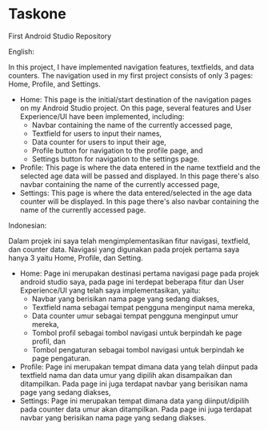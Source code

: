 # Taskone
First Android Studio Repository

English:

In this project, I have implemented navigation features, textfields, and data counters. The navigation used in my first project consists of only 3 pages: Home, Profile, and Settings.
-  Home: This page is the initial/start destination of the navigation pages on my Android Studio project. On this page, several features and User Experience/UI have been implemented, including:
    -  Navbar containing the name of the currently accessed page,
    -  Textfield for users to input their names,
    -  Data counter for users to input their age,
    -  Profile button for navigation to the profile page, and
    -  Settings button for navigation to the settings page.
-  Profile: This page is where the data entered in the name textfield and the selected age data will be passed and displayed. In this page there's also navbar containing the name of the currently accessed page,
-  Settings: This page is where the data entered/selected in the age data counter will be displayed. In this page there's also navbar containing the name of the currently accessed page.


Indonesian:

Dalam projek ini saya telah mengimplementasikan fitur navigasi, textfield, dan counter data. Navigasi yang digunakan pada projek pertama saya hanya 3 yaitu Home, Profile, dan Setting.
-  Home: Page ini merupakan destinasi pertama navigasi page pada projek android studio saya, pada page ini terdepat beberapa fitur dan User Experience/UI yang telah saya implementasikan, yaitu:
    -  Navbar yang berisikan nama page yang sedang diakses,
    -  Textfield nama sebagai tempat pengguna menginput nama mereka,
    -  Data counter umur sebagai tempat pengguna menginput umur mereka,
    -  Tombol profil sebagai tombol navigasi untuk berpindah ke page profil, dan
    -  Tombol pengaturan sebagai tombol navigasi untuk berpindah ke page pengaturan.
-  Profile: Page ini merupakan tempat dimana data yang telah diinput pada textfield nama dan data umur yang dipilih akan disampaikan dan ditampilkan. Pada page ini juga terdapat navbar yang berisikan nama page yang sedang diakses,
-  Settings: Page ini merupakan tempat dimana data yang diinput/dipilih pada counter data umur akan ditampilkan. Pada page ini juga terdapat navbar yang berisikan nama page yang sedang diakses.
